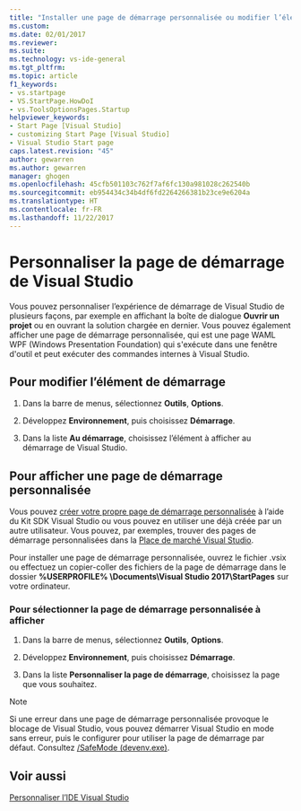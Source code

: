 ```yaml
---
title: "Installer une page de démarrage personnalisée ou modifier l’élément de démarrage dans Visual Studio | Microsoft Docs"
ms.custom: 
ms.date: 02/01/2017
ms.reviewer: 
ms.suite: 
ms.technology: vs-ide-general
ms.tgt_pltfrm: 
ms.topic: article
f1_keywords:
- vs.startpage
- VS.StartPage.HowDoI
- vs.ToolsOptionsPages.Startup
helpviewer_keywords:
- Start Page [Visual Studio]
- customizing Start Page [Visual Studio]
- Visual Studio Start page
caps.latest.revision: "45"
author: gewarren
ms.author: gewarren
manager: ghogen
ms.openlocfilehash: 45cfb501103c762f7af6fc130a981028c262540b
ms.sourcegitcommit: eb954434c34b4df6fd2264266381b23ce9e6204a
ms.translationtype: HT
ms.contentlocale: fr-FR
ms.lasthandoff: 11/22/2017
---
```

# <a name="customize-the-start-page-for-visual-studio"></a>Personnaliser la page de démarrage de Visual Studio

Vous pouvez personnaliser l’expérience de démarrage de Visual Studio de plusieurs façons, par exemple en affichant la boîte de dialogue **Ouvrir un projet** ou en ouvrant la solution chargée en dernier. Vous pouvez également afficher une page de démarrage personnalisée, qui est une page WAML WPF (Windows Presentation Foundation) qui s'exécute dans une fenêtre d'outil et peut exécuter des commandes internes à Visual Studio.

## <a name="to-change-the-startup-item"></a>Pour modifier l’élément de démarrage

1. Dans la barre de menus, sélectionnez **Outils**, **Options**.

1. Développez **Environnement**, puis choisissez **Démarrage**.

1. Dans la liste **Au démarrage**, choisissez l’élément à afficher au démarrage de Visual Studio.

## <a name="to-show-a-custom-start-page"></a>Pour afficher une page de démarrage personnalisée

Vous pouvez [créer votre propre page de démarrage personnalisée](../extensibility/creating-a-custom-start-page.md) à l’aide du Kit SDK Visual Studio ou vous pouvez en utiliser une déjà créée par un autre utilisateur. Vous pouvez, par exemples, trouver des pages de démarrage personnalisées dans la [Place de marché Visual Studio](https://marketplace.visualstudio.com/search?target=VS&category=Tools&vsVersion=&subCategory=Start%20Pages&sortBy=Downloads).

Pour installer une page de démarrage personnalisée, ouvrez le fichier .vsix ou effectuez un copier-coller des fichiers de la page de démarrage dans le dossier **%USERPROFILE% \Documents\Visual Studio 2017\StartPages** sur votre ordinateur.

### <a name="to-select-which-custom-start-page-to-display"></a>Pour sélectionner la page de démarrage personnalisée à afficher

1. Dans la barre de menus, sélectionnez **Outils**, **Options**.

1. Développez **Environnement**, puis choisissez **Démarrage**.

1. Dans la liste **Personnaliser la page de démarrage**, choisissez la page que vous souhaitez.

> [!NOTE]
> Si une erreur dans une page de démarrage personnalisée provoque le blocage de Visual Studio, vous pouvez démarrer Visual Studio en mode sans erreur, puis le configurer pour utiliser la page de démarrage par défaut. Consultez [/SafeMode (devenv.exe)](../ide/reference/safemode-devenv-exe.md).

## <a name="see-also"></a>Voir aussi

[Personnaliser l’IDE Visual Studio](../ide/personalizing-the-visual-studio-ide.md)
